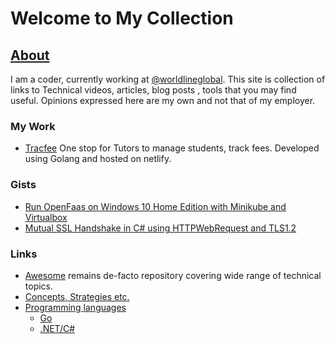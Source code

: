 # Welcome to My Collection

## [About](https://in.linkedin.com/in/sachinsunkle)
I am a coder, currently working at [@worldlineglobal](https://twitter.com/WorldlineGlobal).  This site is collection of links to Technical videos, articles, blog posts , tools that you may find useful. Opinions expressed here are my own and not that of my employer.

### My Work

- [Tracfee](https://tracfee.com) One stop for Tutors to manage students, track fees. Developed using Golang and hosted on netlify.

### Gists

- [Run OpenFaas on Windows 10 Home Edition with Minikube and Virtualbox](https://gist.github.com/sachinsu/1785ac68221d093559623dd0716696c1)
- [Mutual SSL Handshake in C# using HTTPWebRequest and TLS1.2](https://gist.github.com/sachinsu/3efcc7f6eb0cc215d5edbc20fc2e48a1)

### Links

- [Awesome](http://awesome.re/) remains de-facto repository covering wide range of technical topics.
- [Concepts, Strategies etc.](docs/programming/programming.md)
- [Programming languages](docs/programming-languages/programming-languages.md)
  - [Go](docs/programming-languages/go/go.md)
  - [.NET/C#](docs/programming-languages/dotnet/dotnet.md)